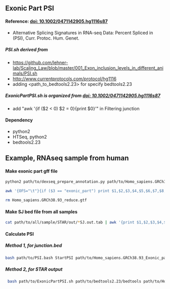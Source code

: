 ## Exonic Part PSI
#### Reference: [doi: 10.1002/0471142905.hg1116s87](./doc/ExonicPart_PSI.pdf)
- Alternative Splicing Signatures in RNA-seq Data: Percent Spliced in (PSI), Curr. Protoc. Hum. Genet.

##### PSI.sh derived from 
- https://github.com/lehner-lab/Scaling_Law/blob/master/001_Exon_inclusion_levels_in_different_animals/PSI.sh
- http://www.currentprotocols.com/protocol/hg1116
- adding <path_to_bedtools2.23> for specify bedtools2.23

##### ExonicPartPSI.sh is organized from [doi: 10.1002/0471142905.hg1116s87](./doc/ExonicPart_PSI.pdf)
- add "awk '{if ($2 < 0) $2 = 0}{print $0}'" in Filtering junction

#### Dependency
- python2
- HTSeq, python2
- bedtools2.23

## Example, RNAseq sample from human
#### Make exonic part gff file
```bash
python2 path/to/dexseq_prepare_annotation.py path/to/Homo_sapiens.GRCh38.93.gtf Homo_sapiens.GRCh38.93_reduce.gtf

awk '{OFS="\t"}{if ($3 == "exonic_part") print $1,$2,$3,$4,$5,$6,$7,$8,$14":"$12}' Homo_sapiens.GRCh38.93_reduce.gtf | sed 's=[";]==g' > Homo_sapiens.GRCh38.93_Exonic_part.gff

rm Homo_sapiens.GRCh38.93_reduce.gtf
```

#### Make SJ bed file from all samples
```bash
cat path/to/all/sample/STAR/out/*SJ.out.tab | awk '{print $1,$2,$3,$4,$5,$6,$7}' | sort -u | awk 'BEGIN{OFS="\t"}{print $1, $2-20-1, $3+20, "JUNCBJ"NR, $7, ($4 == 1)? "+":"-",$2-20-1, $3+20, "255,0,0", 2, "20,20", "0,300" }'  > junctions.bed
```

#### Calculate PSI
##### Method 1, for junction.bed
```bash
bash path/to/PSI.bash StartPSI path/to/Homo_sapiens.GRCh38.93_Exonic_part.gff <reads_length> example_1.bam junctions.bed example_1 path/to/bedtools2.23
```

##### Method 2, for STAR output
```bash
 bash path/to/ExonicPartPSI.sh path/to/bedtools2.23/bedtools path/to/Homo_sapiens.GRCh38.93_Exonic_part.gff example_1.bam <reads_length> example_1.SJ.out.tab example_1
```

